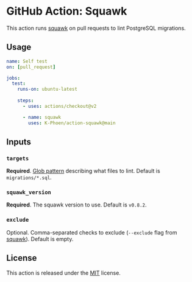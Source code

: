 # GitHub Action: Squawk

This action runs [squawk](https://github.com/sbdchd/squawk) on pull requests to lint PostgreSQL migrations.

## Usage

```yaml
name: Self test
on: [pull_request]

jobs:
  test:
    runs-on: ubuntu-latest
    
    steps:
      - uses: actions/checkout@v2

      - name: squawk
        uses: K-Phoen/action-squawk@main
```

## Inputs

### `targets`

**Required**. [Glob pattern](https://github.com/isaacs/minimatch) describing what files to lint. Default is `migrations/*.sql`.

### `squawk_version`

**Required**. The squawk version to use. Default is `v0.8.2`.

### `exclude`

Optional. Comma-separated checks to exclude (`--exclude` flag from [squawk](https://github.com/sbdchd/squawk)). Default is empty.


## License

This action is released under the [MIT](LICENSE) license.
